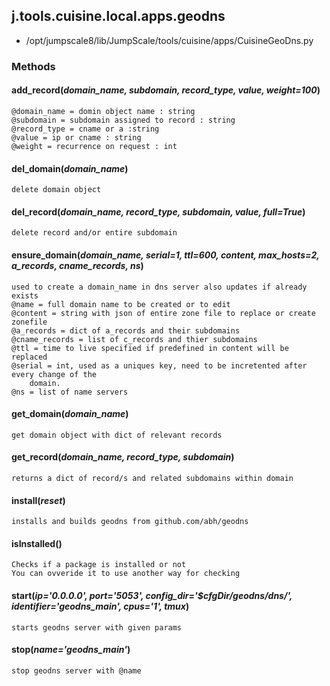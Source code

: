 <!-- toc -->
## j.tools.cuisine.local.apps.geodns

- /opt/jumpscale8/lib/JumpScale/tools/cuisine/apps/CuisineGeoDns.py

### Methods

#### add_record(*domain_name, subdomain, record_type, value, weight=100*) 

```
@domain_name = domin object name : string
@subdomain = subdomain assigned to record : string
@record_type = cname or a :string
@value = ip or cname : string
@weight = recurrence on request : int

```

#### del_domain(*domain_name*) 

```
delete domain object

```

#### del_record(*domain_name, record_type, subdomain, value, full=True*) 

```
delete record and/or entire subdomain

```

#### ensure_domain(*domain_name, serial=1, ttl=600, content, max_hosts=2, a_records, cname_records, ns*) 

```
used to create a domain_name in dns server also updates if already exists
@name = full domain name to be created or to edit
@content = string with json of entire zone file to replace or create zonefile
@a_records = dict of a_records and their subdomains
@cname_records = list of c_records and thier subdomains
@ttl = time to live specified if predefined in content will be replaced
@serial = int, used as a uniques key, need to be incretented after every change of the
    domain.
@ns = list of name servers

```

#### get_domain(*domain_name*) 

```
get domain object with dict of relevant records

```

#### get_record(*domain_name, record_type, subdomain*) 

```
returns a dict of record/s and related subdomains within domain

```

#### install(*reset*) 

```
installs and builds geodns from github.com/abh/geodns

```

#### isInstalled() 

```
Checks if a package is installed or not
You can ovveride it to use another way for checking

```

#### start(*ip='0.0.0.0', port='5053', config_dir='$cfgDir/geodns/dns/', identifier='geodns_main', cpus='1', tmux*) 

```
starts geodns server with given params

```

#### stop(*name='geodns_main'*) 

```
stop geodns server with @name

```

